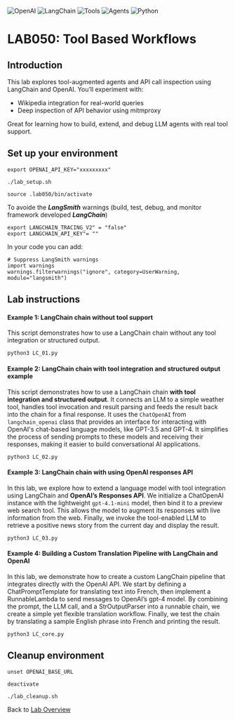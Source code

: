 ![OpenAI](https://img.shields.io/badge/OpenAI-lightblue)
![LangChain](https://img.shields.io/badge/LangChain-lightgrey)
![Tools](https://img.shields.io/badge/Tools-purple)
![Agents](https://img.shields.io/badge/Agents-orange)
![Python](https://img.shields.io/badge/Python-blue) 


# LAB050: Tool Based Workflows
## Introduction
This lab explores tool-augmented agents and API call inspection using LangChain and OpenAI. You’ll experiment with:
- Wikipedia integration for real-world queries
- Deep inspection of API behavior using mitmproxy

Great for learning how to build, extend, and debug LLM agents with real tool support.
## Set up your environment
```
export OPENAI_API_KEY="xxxxxxxxx"
```
```
./lab_setup.sh
```
```
source .lab050/bin/activate
```
To avoide the **_LangSmith_** warnings (build, test, debug, and monitor framework developed **_LangChain_**)
```
export LANGCHAIN_TRACING_V2" = "false"
export LANGCHAIN_API_KEY"= ""
```
In your code you can add:
```
# Suppress LangSmith warnings 
import warnings
warnings.filterwarnings("ignore", category=UserWarning, module="langsmith")
```

## Lab instructions
#### Example 1: LangChain chain without tool support
This script demonstrates how to use a LangChain chain without any tool integration or structured output.
```
python3 LC_01.py
```
#### Example 2: LangChain chain with tool integration and structured output example
This script demonstrates how to use a LangChain chain **with tool integration and structured output**. It connects an LLM to a simple weather tool, handles tool invocation and result parsing and feeds the result back into the chain for a final response. It uses the `ChatOpenAI` from `langchain_openai` class that provides an interface for interacting with OpenAI's chat-based language models, like GPT-3.5 and GPT-4. It simplifies the process of sending prompts to these models and receiving their responses, making it easier to build conversational AI applications.
```
python3 LC_02.py
```

#### Example 3: LangChain chain with using OpenAI responses API
In this lab, we explore how to extend a language model with tool integration using LangChain and **OpenAI’s Responses API**. We initialize a ChatOpenAI instance with the lightweight `gpt-4.1-mini` model, then bind it to a preview web search tool. This allows the model to augment its responses with live information from the web. Finally, we invoke the tool-enabled LLM to retrieve a positive news story from the current day and display the result.
```
python3 LC_03.py
```
#### Example 4: Building a Custom Translation Pipeline with LangChain and OpenAI
In this lab, we demonstrate how to create a custom LangChain pipeline that integrates directly with the OpenAI API. We start by defining a ChatPromptTemplate for translating text into French, then implement a RunnableLambda to send messages to OpenAI’s gpt-4 model. By combining the prompt, the LLM call, and a StrOutputParser into a runnable chain, we create a simple yet flexible translation workflow. Finally, we test the chain by translating a sample English phrase into French and printing the result.
```
python3 LC_core.py
```

## Cleanup environment
```
unset OPENAI_BASE_URL
```
```
deactivate
```
```
./lab_cleanup.sh
```
Back to [Lab Overview](https://github.com/kubiosec-agentic/agentic-labs/blob/master/README.md#-lab-overview)

